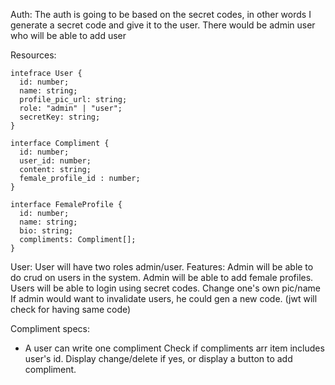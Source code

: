 Auth:
The auth is going to be based on the secret codes, in other words
I generate a secret code and give it to the user.
There would be admin user who will be able to add
user

Resources:
```
intefrace User {
  id: number;
  name: string;
  profile_pic_url: string;
  role: "admin" | "user";
  secretKey: string;
}

interface Compliment {
  id: number;
  user_id: number;
  content: string;
  female_profile_id : number;
}

interface FemaleProfile {
  id: number;
  name: string;
  bio: string;
  compliments: Compliment[];
}
```
User:
User will have two roles admin/user.
Features:
Admin will be able to do crud on users in the system.
Admin will be able to add female profiles.
Users will be able to login using secret codes.
Change one's own pic/name
If admin would want to invalidate users, he
could gen a new code. (jwt will check for having same code)

Compliment specs:
- A user can write one compliment
Check if compliments arr item includes user's id.
Display change/delete if yes, or display a button to add compliment.
